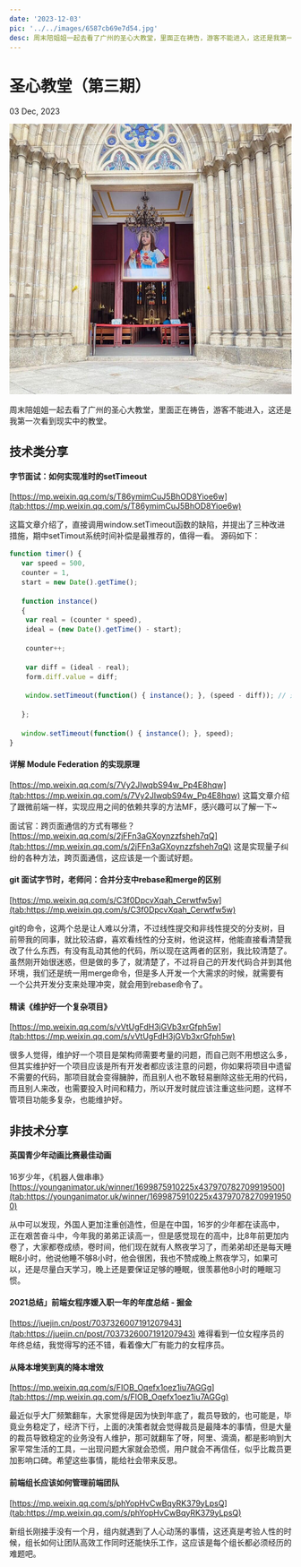 ```yaml
---
date: '2023-12-03'
pic: '../../images/6587cb69e7d54.jpg'
desc: 周末陪姐姐一起去看了广州的圣心大教堂，里面正在祷告，游客不能进入，这还是我第一次看到现实中的教堂。
---
```

# 圣心教堂（第三期）

03 Dec, 2023

![Snipaste_2023-12-03_21-44-52.jpg](../../images/6587cb69e7d54.jpg)

周末陪姐姐一起去看了广州的圣心大教堂，里面正在祷告，游客不能进入，这还是我第一次看到现实中的教堂。

## 技术类分享

#### 字节面试：如何实现准时的setTimeout  
[https://mp.weixin.qq.com/s/T86ymimCuJ5BhOD8Yioe6w](tab:https://mp.weixin.qq.com/s/T86ymimCuJ5BhOD8Yioe6w)

这篇文章介绍了，直接调用window.setTimeout函数的缺陷，并提出了三种改进措施，期中setTimout系统时间补偿是最推荐的，值得一看。
源码如下：

```javascript
function timer() { 
   var speed = 500, 
   counter = 1,  
   start = new Date().getTime(); 
    
   function instance() 
   { 
    var real = (counter * speed), 
    ideal = (new Date().getTime() - start); 
     
    counter++; 
 
    var diff = (ideal - real); 
    form.diff.value = diff; 
 
    window.setTimeout(function() { instance(); }, (speed - diff)); // 通过系统时间进行修复 
 
   }; 
    
   window.setTimeout(function() { instance(); }, speed); 
} 
```


#### 详解 Module Federation 的实现原理  
[https://mp.weixin.qq.com/s/7Vy2JIwqbS94w_Pp4E8hqw](tab:https://mp.weixin.qq.com/s/7Vy2JIwqbS94w_Pp4E8hqw)
这篇文章介绍了跟微前端一样，实现应用之间的依赖共享的方法MF，感兴趣可以了解一下~


 面试官：跨页面通信的方式有哪些？  
[https://mp.weixin.qq.com/s/2jFFn3aGXoynzzfsheh7qQ](tab:https://mp.weixin.qq.com/s/2jFFn3aGXoynzzfsheh7qQ)
这是实现量子纠纷的各种方法，跨页面通信，这应该是一个面试好题。


#### git 面试字节时，老师问：合并分支中rebase和merge的区别  
[https://mp.weixin.qq.com/s/C3f0DpcvXqah_Cerwtfw5w](tab:https://mp.weixin.qq.com/s/C3f0DpcvXqah_Cerwtfw5w)

git的命令，这两个总是让人难以分清，不过线性提交和非线性提交的分支树，目前带我的同事，就比较洁癖，喜欢看线性的分支树，他说这样，他能直接看清楚我改了什么东西，有没有乱动其他的代码，所以现在这两者的区别，我比较清楚了。虽然刚开始很迷惑，但是做的多了，就清楚了，不过将自己的开发代码合并到其他环境，我们还是统一用merge命令，但是多人开发一个大需求的时候，就需要有一个公共开发分支来处理冲突，就会用到rebase命令了。



#### 精读《维护好一个复杂项目》  
[https://mp.weixin.qq.com/s/vVtUgFdH3jGVb3xrGfph5w](tab:https://mp.weixin.qq.com/s/vVtUgFdH3jGVb3xrGfph5w)

很多人觉得，维护好一个项目是架构师需要考量的问题，而自己则不用想这么多，但其实维护好一个项目应该是所有开发者都应该注意的问题，你如果将项目中遗留不需要的代码，那项目就会变得臃肿，而且别人也不敢轻易删除这些无用的代码，而且别人来改，也需要投入时间和精力，所以开发时就应该注重这些问题，这样不管项目功能多复杂，也能维护好。

## 非技术分享


#### 英国青少年动画比赛最佳动画
16岁少年，《机器人做串串》
[https://younganimator.uk/winner/1699875910225x437970782709919500](tab:https://younganimator.uk/winner/1699875910225x437970782709919500)

从中可以发现，外国人更加注重创造性，但是在中国，16岁的少年都在读高中，正在艰苦奋斗中，今年我的弟弟正读高一，但是感觉现在的高中，比8年前更加内卷了，大家都卷成绩，卷时间，他们现在就有人熬夜学习了，而弟弟却还是每天睡眠8小时，他说他睡不够8小时，他会很困，我也不赞成晚上熬夜学习，如果可以，还是尽量白天学习，晚上还是要保证足够的睡眠，很羡慕他8小时的睡眠习惯。



#### 2021总结」前端女程序媛入职一年的年度总结 - 掘金  

[https://juejin.cn/post/7037326007191207943](tab:https://juejin.cn/post/7037326007191207943)
难得看到一位女程序员的年终总结，我觉得写的还不错，看着像大厂有能力的女程序员。

#### 从降本增笑到真的降本增效  
[https://mp.weixin.qq.com/s/FIOB_Oqefx1oez1iu7AGGg](tab:https://mp.weixin.qq.com/s/FIOB_Oqefx1oez1iu7AGGg)

最近似乎大厂频繁翻车，大家觉得是因为快到年底了，裁员导致的，也可能是，毕竟业务稳定了，经济下行，上面的决策者就会觉得裁员是最降本的事情，但是大量的裁员导致稳定的业务没有人维护，那可就翻车了呀，阿里、滴滴，都是影响到大家平常生活的工具，一出现问题大家就会恐慌，用户就会不再信任，似乎比裁员更加影响口碑。希望这些事情，能给社会带来反思。


#### 前端组长应该如何管理前端团队  
[https://mp.weixin.qq.com/s/phYopHvCwBqyRK379yLpsQ](tab:https://mp.weixin.qq.com/s/phYopHvCwBqyRK379yLpsQ)


新组长刚接手没有一个月，组内就遇到了人心动荡的事情，这还真是考验人性的时候，组长如何让团队高效工作同时还能快乐工作，这应该是每个组长都必须经历的难题吧。


